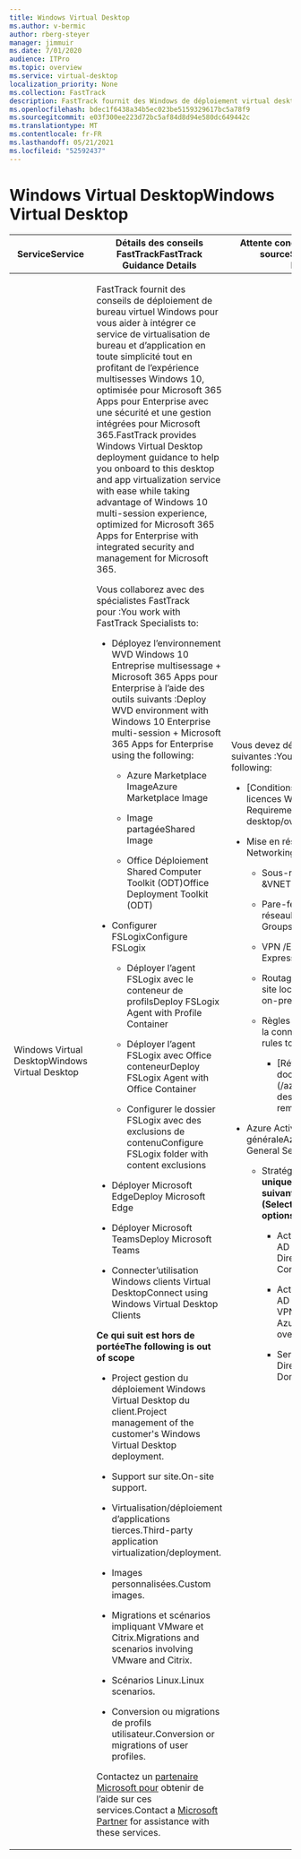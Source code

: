 ```yaml
---
title: Windows Virtual Desktop
ms.author: v-bermic
author: rberg-steyer
manager: jimmuir
ms.date: 7/01/2020
audience: ITPro
ms.topic: overview
ms.service: virtual-desktop
localization_priority: None
ms.collection: FastTrack
description: FastTrack fournit des Windows de déploiement virtual desktop pour vous aider à intégrer ce bureau.
ms.openlocfilehash: bdec1f6438a34b5ec023be5159329617bc5a78f9
ms.sourcegitcommit: e03f300ee223d72bc5af84d8d94e580dc649442c
ms.translationtype: MT
ms.contentlocale: fr-FR
ms.lasthandoff: 05/21/2021
ms.locfileid: "52592437"
---
```

# <a name="windows-virtual-desktop"></a><span data-ttu-id="5e37d-103">Windows Virtual Desktop</span><span class="sxs-lookup"><span data-stu-id="5e37d-103">Windows Virtual Desktop</span></span>

<table>
<thead>
<tr class="header">
<th><span data-ttu-id="5e37d-104"><strong>Service</strong></span><span class="sxs-lookup"><span data-stu-id="5e37d-104"><strong>Service</strong></span></span></th>
<th><span data-ttu-id="5e37d-105"><strong>Détails des conseils FastTrack</strong></span><span class="sxs-lookup"><span data-stu-id="5e37d-105"><strong>FastTrack Guidance Details</strong></span></span></th>
<th><span data-ttu-id="5e37d-106"><strong>Attente concernant l'environnement source</strong></span><span class="sxs-lookup"><span data-stu-id="5e37d-106"><strong>Source Environment Expectations</strong></span></span></th>
</tr>
</thead>
<tbody>
<tr class="odd">
<td><span data-ttu-id="5e37d-107">Windows Virtual Desktop</span><span class="sxs-lookup"><span data-stu-id="5e37d-107">Windows Virtual Desktop</span></span></td>
<td><p><span data-ttu-id="5e37d-108">FastTrack fournit des conseils de déploiement de bureau virtuel Windows pour vous aider à intégrer ce service de virtualisation de bureau et d’application en toute simplicité tout en profitant de l’expérience multisesses Windows 10, optimisée pour Microsoft 365 Apps pour Enterprise avec une sécurité et une gestion intégrées pour Microsoft 365.</span><span class="sxs-lookup"><span data-stu-id="5e37d-108">FastTrack provides Windows Virtual Desktop deployment guidance to help you onboard to this desktop and app virtualization service with ease while taking advantage of Windows 10 multi-session experience, optimized for Microsoft 365 Apps for Enterprise with integrated security and management for Microsoft 365.</span></span></p>
<p><span data-ttu-id="5e37d-109">Vous collaborez avec des spécialistes FastTrack pour :</span><span class="sxs-lookup"><span data-stu-id="5e37d-109">You work with FastTrack Specialists to:</span></span></p>
<ul>
<li><p><span data-ttu-id="5e37d-110">Déployez l’environnement WVD Windows 10 Entreprise multisessage + Microsoft 365 Apps pour Enterprise à l’aide des outils suivants :</span><span class="sxs-lookup"><span data-stu-id="5e37d-110">Deploy WVD environment with Windows 10 Enterprise multi-session + Microsoft 365 Apps for Enterprise using the following:</span></span></p>
<ul>
<li><p><span data-ttu-id="5e37d-111">Azure Marketplace Image</span><span class="sxs-lookup"><span data-stu-id="5e37d-111">Azure Marketplace Image</span></span></p></li>
<li><p><span data-ttu-id="5e37d-112">Image partagée</span><span class="sxs-lookup"><span data-stu-id="5e37d-112">Shared Image</span></span></p></li>
<li><p><span data-ttu-id="5e37d-113">Office Déploiement Shared Computer Toolkit (ODT)</span><span class="sxs-lookup"><span data-stu-id="5e37d-113">Office Deployment Toolkit (ODT)</span></span></p></li>
</ul></li>
<li><p><span data-ttu-id="5e37d-114">Configurer FSLogix</span><span class="sxs-lookup"><span data-stu-id="5e37d-114">Configure FSLogix</span></span></p>
<ul>
<li><p><span data-ttu-id="5e37d-115">Déployer l’agent FSLogix avec le conteneur de profils</span><span class="sxs-lookup"><span data-stu-id="5e37d-115">Deploy FSLogix Agent with Profile Container</span></span></p></li>
<li><p><span data-ttu-id="5e37d-116">Déployer l’agent FSLogix avec Office conteneur</span><span class="sxs-lookup"><span data-stu-id="5e37d-116">Deploy FSLogix Agent with Office Container</span></span></p></li>
<li><p><span data-ttu-id="5e37d-117">Configurer le dossier FSLogix avec des exclusions de contenu</span><span class="sxs-lookup"><span data-stu-id="5e37d-117">Configure FSLogix folder with content exclusions</span></span></p></li>
</ul></li>
<li><p><span data-ttu-id="5e37d-118">Déployer Microsoft Edge</span><span class="sxs-lookup"><span data-stu-id="5e37d-118">Deploy Microsoft Edge</span></span></p></li>
<li><p><span data-ttu-id="5e37d-119">Déployer Microsoft Teams</span><span class="sxs-lookup"><span data-stu-id="5e37d-119">Deploy Microsoft Teams</span></span></p></li>
<li><p><span data-ttu-id="5e37d-120">Connecter’utilisation Windows clients Virtual Desktop</span><span class="sxs-lookup"><span data-stu-id="5e37d-120">Connect using Windows Virtual Desktop Clients</span></span></p></li>
</ul>
<p><span data-ttu-id="5e37d-121"><strong>Ce qui suit est hors de portée</strong></span><span class="sxs-lookup"><span data-stu-id="5e37d-121"><strong>The following is out of scope</strong></span></span></p>
<ul>
<li><p><span data-ttu-id="5e37d-122">Project gestion du déploiement Windows Virtual Desktop du client.</span><span class="sxs-lookup"><span data-stu-id="5e37d-122">Project management of the customer's Windows Virtual Desktop deployment.</span></span></p></li>
<li><p><span data-ttu-id="5e37d-123">Support sur site.</span><span class="sxs-lookup"><span data-stu-id="5e37d-123">On-site support.</span></span></p></li>
<li><p><span data-ttu-id="5e37d-124">Virtualisation/déploiement d’applications tierces.</span><span class="sxs-lookup"><span data-stu-id="5e37d-124">Third-party application virtualization/deployment.</span></span></p></li>
<li><p><span data-ttu-id="5e37d-125">Images personnalisées.</span><span class="sxs-lookup"><span data-stu-id="5e37d-125">Custom images.</span></span></p></li>
<li><p><span data-ttu-id="5e37d-126">Migrations et scénarios impliquant VMware et Citrix.</span><span class="sxs-lookup"><span data-stu-id="5e37d-126">Migrations and scenarios involving VMware and Citrix.</span></span></p></li>
<li><p><span data-ttu-id="5e37d-127">Scénarios Linux.</span><span class="sxs-lookup"><span data-stu-id="5e37d-127">Linux scenarios.</span></span></p></li>
<li><p><span data-ttu-id="5e37d-128">Conversion ou migrations de profils utilisateur.</span><span class="sxs-lookup"><span data-stu-id="5e37d-128">Conversion or migrations of user profiles.</span></span></p></li>
</ul>
<p><span data-ttu-id="5e37d-129">Contactez un <a href="https://go.microsoft.com/fwlink/?linkid=2080150">partenaire Microsoft pour</a> obtenir de l’aide sur ces services.</span><span class="sxs-lookup"><span data-stu-id="5e37d-129">Contact a <a href="https://go.microsoft.com/fwlink/?linkid=2080150">Microsoft Partner</a> for assistance with these services.</span></span></p></td>
<td><p><span data-ttu-id="5e37d-130">Vous devez déjà avoir les choses suivantes :</span><span class="sxs-lookup"><span data-stu-id="5e37d-130">You should already have the following:</span></span></p>
<ul>
<li><p>[<span data-ttu-id="5e37d-131">Conditions requises pour les licences WVD</span><span class="sxs-lookup"><span data-stu-id="5e37d-131">WVD Licensing Requirements</span></span>](/azure/virtual-desktop/overview#requirements)</p></li>
<li><p><span data-ttu-id="5e37d-132">Mise en réseau Azure :</span><span class="sxs-lookup"><span data-stu-id="5e37d-132">Azure Networking:</span></span></p>
<ul>
<li><p><span data-ttu-id="5e37d-133">Sous-réseau de création VNET &amp;</span><span class="sxs-lookup"><span data-stu-id="5e37d-133">VNET creation &amp; Subnetting</span></span></p></li>
<li><p><span data-ttu-id="5e37d-134">Pare-feu/ Groupes de sécurité réseau</span><span class="sxs-lookup"><span data-stu-id="5e37d-134">Firewall / Network Security Groups</span></span></p></li>
<li><p><span data-ttu-id="5e37d-135">VPN /ExpressRoute</span><span class="sxs-lookup"><span data-stu-id="5e37d-135">VPN / ExpressRoute</span></span></p></li>
<li><p><span data-ttu-id="5e37d-136">Routage vers Azure à partir d’un site local</span><span class="sxs-lookup"><span data-stu-id="5e37d-136">Routing to Azure from on-premises</span></span></p></li>
<li><p><span data-ttu-id="5e37d-137">Règles de pare-feu pour autoriser la connectivité à WVD</span><span class="sxs-lookup"><span data-stu-id="5e37d-137">Firewall rules to allow connectivity to WVD</span></span></p>
<ul>
<li><p>[<span data-ttu-id="5e37d-138">Référence de documents</span><span class="sxs-lookup"><span data-stu-id="5e37d-138">Docs Reference</span></span>](/azure/virtual-desktop/overview#supported-remote-desktop-clients)</p></li>
</ul></li>
</ul></li>
<li><p><span data-ttu-id="5e37d-139">Azure Active Directory Configuration générale</span><span class="sxs-lookup"><span data-stu-id="5e37d-139">Azure Active Directory General Setup</span></span></p>
<ul>
<li><p><span data-ttu-id="5e37d-140">Stratégie <strong>d’identité (sélectionnez uniquement 1 des 3 options suivantes)</strong></span><span class="sxs-lookup"><span data-stu-id="5e37d-140">Identity Strategy <strong>(Select ONLY 1 of the following 3 options)</strong></span></span></p>
<ul>
<li><p><span data-ttu-id="5e37d-141">Active Directory avec Azure AD Connecter azure</span><span class="sxs-lookup"><span data-stu-id="5e37d-141">Active Directory with Azure AD Connect in Azure</span></span></p></li>
<li><p><span data-ttu-id="5e37d-142">Active Directory avec Azure AD Connecter local sur VPN/ER</span><span class="sxs-lookup"><span data-stu-id="5e37d-142">Active Directory with Azure AD Connect On Premise over VPN / ER</span></span></p></li>
<li><p><span data-ttu-id="5e37d-143">Services de domaine Active Directory</span><span class="sxs-lookup"><span data-stu-id="5e37d-143">Active Directory Domain Services</span></span></p></li>
</ul></li>
</ul></li>
</ul></td>
</tr>
</tbody>
</table>
